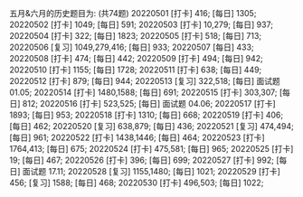 五月&六月的历史题目为: (共74题)
20220501 [打卡] 416; [每日] 1305; 
20220502 [打卡] 1049; [每日] 591; 
20220503 [打卡] 10,279; [每日] 937; 
20220504 [打卡] 322; [每日] 1823; 
20220505 [打卡] 518; [每日] 713; 
20220506 [复习] 1049,279,416; [每日] 933; 
20220507 [每日] 433; 
20220508 [打卡] 474; [每日] 442; 
20220509 [打卡] 494; [每日] 942; 
20220510 [打卡] 1155; [每日] 1728; 
20220511 [打卡] 638; [每日] 449; 
20220512 [打卡] 879; [每日] 944; 
20220513 [复习] 322,518; [每日] 面试题 01.05; 
20220514 [打卡] 1480,1588; [每日] 691; 
20220515 [打卡] 303,307; [每日] 812; 
20220516 [打卡] 523,525; [每日] 面试题 04.06; 
20220517 [打卡] 1893; [每日] 953; 
20220518 [打卡] 1310; [每日] 668; 
20220519 [打卡] 406; [每日] 462; 
20220520 [复习] 638,879; [每日] 436; 
20220521 [复习] 474,494; [每日] 961; 
20220522 [打卡] 1438,1446; [每日] 464; 
20220523 [打卡] 1764,413; [每日] 675; 
20220524 [打卡] 475,581; [每日] 965; 
20220525 [打卡] 19; [每日] 467; 
20220526 [打卡] 396; [每日] 699; 
20220527 [打卡] 992; [每日] 面试题 17.11; 
20220528 [复习] 1155,1480; [每日] 1021; 
20220529 [打卡] 456; [复习] 1588; [每日] 468; 
20220530 [打卡] 496,503; [每日] 1022; 
